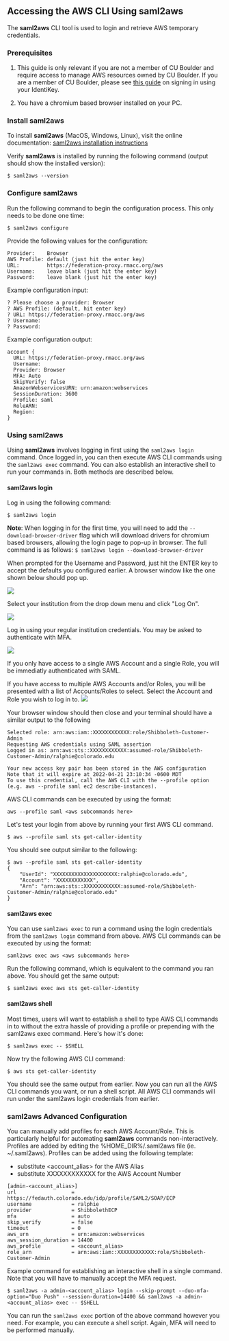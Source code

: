 ## Accessing the AWS CLI Using saml2aws

The **saml2aws** CLI tool is used to login and retrieve AWS temporary credentials.

### Prerequisites

1. This guide is only relevant if you are not a member of CU Boulder and require access to manage AWS resources owned by CU Boulder. If you are a member of CU Boulder, please see <a href="./aws-console-access.md" target="_blank">this guide</a> on signing in using your IdentiKey.

2. You have a chromium based browser installed on your PC.

### Install saml2aws

To install **saml2aws** (MacOS, Windows, Linux), visit the online documentation: <a href="https://github.com/Versent/saml2aws#install" target="_blank">saml2aws installation instructions</a>

Verify **saml2aws** is installed by running the following command (output should show the installed version):

`$ saml2aws --version`

### Configure saml2aws

Run the following command to begin the configuration process.
This only needs to be done one time:

`$ saml2aws configure`

Provide the following values for the configuration:

```buildoutcfg
Provider:    Browser
AWS Profile: default (just hit the enter key)
URL:         https://federation-proxy.rmacc.org/aws
Username:    leave blank (just hit the enter key)
Password:    leave blank (just hit the enter key)
```

Example configuration input:

```
? Please choose a provider: Browser
? AWS Profile: (default, hit enter key)
? URL: https://federation-proxy.rmacc.org/aws
? Username:
? Password:
```

Example configuration output:

```
account {
  URL: https://federation-proxy.rmacc.org/aws
  Username: 
  Provider: Browser
  MFA: Auto
  SkipVerify: false
  AmazonWebservicesURN: urn:amazon:webservices
  SessionDuration: 3600
  Profile: saml
  RoleARN: 
  Region: 
}
```
### Using saml2aws

Using **saml2aws** involves logging in first using the `saml2aws login` command. Once logged in, you can then execute AWS CLI commands using the `saml2aws exec` command. You can also establish an interactive shell to run your commands in. Both methods are described below.

#### saml2aws login

Log in using the following command:

`$ saml2aws login`

**Note**: When logging in for the first time, you will need to add the `--download-browser-driver` flag which will download drivers for chromium based browsers, allowing the login page to pop-up in browser. The full command is as follows:
`$ saml2aws login --download-browser-driver`

When prompted for the Username and Password, just hit the ENTER key to accept the defaults you configured earlier. A browser window like the one shown below should pop up.

![](images/aws-cli-saml2aws-non-cu-boulder/cilogon-logon.png)

Select your institution from the drop down menu and click "Log On".

![](images/aws-cli-saml2aws-non-cu-boulder/cilogon-selection.png)

Log in using your regular institution credentials. You may be asked to authenticate with MFA.

![](images/aws-cli-saml2aws-non-cu-boulder/denver-anschutz-sso.png)

If you only have access to a single AWS Account and a single Role, you will be immediatly authenticated with SAML.

If you have access to multiple AWS Accounts and/or Roles, you will be presented with a list of Accounts/Roles to select.  Select the Account and Role you wish to log in to.
![](images/aws-console-access/select-role.png)

Your browser window should then close and your terminal should have a similar output to the following

```
Selected role: arn:aws:iam::XXXXXXXXXXXX:role/Shibboleth-Customer-Admin
Requesting AWS credentials using SAML assertion
Logged in as: arn:aws:sts::XXXXXXXXXXXX:assumed-role/Shibboleth-Customer-Admin/ralphie@colorado.edu

Your new access key pair has been stored in the AWS configuration
Note that it will expire at 2022-04-21 23:10:34 -0600 MDT
To use this credential, call the AWS CLI with the --profile option (e.g. aws --profile saml ec2 describe-instances).
```

AWS CLI commands can be executed by using the format:

`aws --profile saml <aws subcommands here>`

Let's test your login from above by running your first AWS CLI command.

`$ aws --profile saml sts get-caller-identity`

You should see output similar to the following:

```
$ aws --profile saml sts get-caller-identity
{
    "UserId": "XXXXXXXXXXXXXXXXXXXXX:ralphie@colorado.edu",
    "Account": "XXXXXXXXXXXX",
    "Arn": "arn:aws:sts::XXXXXXXXXXXX:assumed-role/Shibboleth-Customer-Admin/ralphie@colorado.edu"
}
```



#### saml2aws exec

You can use `saml2aws exec` to run a command using the login credentials from the `saml2aws login` command from above.
AWS CLI commands can be executed by using the format:

`saml2aws exec aws <aws subcommands here>`

Run the following command, which is equivalent to the command you ran above.
You should get the same output:

`$ saml2aws exec aws sts get-caller-identity`

#### saml2aws shell

Most times, users will want to establish a shell to type AWS CLI commands in to without the extra hassle of providing a profile or prepending with the saml2aws exec command.
Here's how it's done:

`$ saml2aws exec -- $SHELL`

Now try the following AWS CLI command:

`$ aws sts get-caller-identity`

You should see the same output from earlier.
Now you can run all the AWS CLI commands you want, or run a shell script.
All AWS CLI commands will run under the saml2aws login credentials from earlier.

### saml2aws Advanced Configuration

You can manually add profiles for each AWS Account/Role.
This is particularly helpful for automating **saml2aws** commands non-interactively.
Profiles are added by editing the %HOME_DIR%/.saml2aws file (ie. ~/.saml2aws).
Profiles can be added using the following template:
* substitute <account_alias> for the AWS Alias
* substitute XXXXXXXXXXXX for the AWS Account Number

```
[admin-<account_alias>]
url                  = https://fedauth.colorado.edu/idp/profile/SAML2/SOAP/ECP
username             = ralphie
provider             = ShibbolethECP
mfa                  = auto
skip_verify          = false
timeout              = 0
aws_urn              = urn:amazon:webservices
aws_session_duration = 14400
aws_profile          = <account_alias>
role_arn             = arn:aws:iam::XXXXXXXXXXXX:role/Shibboleth-Customer-Admin
```

Example command for establishing an interactive shell in a single command.
Note that you will have to manually accept the MFA request.

```shell
$ saml2aws -a admin-<account_alias> login --skip-prompt --duo-mfa-option="Duo Push" --session-duration=14400 && saml2aws -a admin-<account_alias> exec -- $SHELL
```

You can run the `saml2aws exec` portion of the above command however you need.
For example, you can execute a shell script.
Again, MFA will need to be performed manually.


